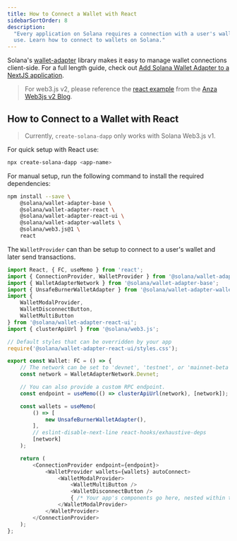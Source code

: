 ```yaml
---
title: How to Connect a Wallet with React
sidebarSortOrder: 8
description:
  "Every application on Solana requires a connection with a user's wallet to
  use. Learn how to connect to wallets on Solana."
---
```


Solana's [wallet-adapter](https://github.com/anza-xyz/wallet-adapter) library
makes it easy to manage wallet connections client-side. For a full length guide,
check out
[Add Solana Wallet Adapter to a NextJS application](/content/guides/wallets/add-solana-wallet-adapter-to-nextjs.md).

> For web3.js v2, please reference the
> [react example](https://github.com/solana-labs/solana-web3.js/tree/master/examples/react-app)
> from the
> [Anza Web3js v2 Blog](https://www.anza.xyz/blog/solana-web3-js-2-release).

## How to Connect to a Wallet with React

> Currently, `create-solana-dapp` only works with Solana Web3.js v1.

For quick setup with React use:

```bash
npx create-solana-dapp <app-name>
```

For manual setup, run the following command to install the required
dependencies:

```bash
npm install --save \
    @solana/wallet-adapter-base \
    @solana/wallet-adapter-react \
    @solana/wallet-adapter-react-ui \
    @solana/wallet-adapter-wallets \
    @solana/web3.js@1 \
    react
```

The `WalletProvider` can than be setup to connect to a user's wallet and later
send transactions.

```typescript
import React, { FC, useMemo } from 'react';
import { ConnectionProvider, WalletProvider } from '@solana/wallet-adapter-react';
import { WalletAdapterNetwork } from '@solana/wallet-adapter-base';
import { UnsafeBurnerWalletAdapter } from '@solana/wallet-adapter-wallets';
import {
    WalletModalProvider,
    WalletDisconnectButton,
    WalletMultiButton
} from '@solana/wallet-adapter-react-ui';
import { clusterApiUrl } from '@solana/web3.js';

// Default styles that can be overridden by your app
require('@solana/wallet-adapter-react-ui/styles.css');

export const Wallet: FC = () => {
    // The network can be set to 'devnet', 'testnet', or 'mainnet-beta'.
    const network = WalletAdapterNetwork.Devnet;

    // You can also provide a custom RPC endpoint.
    const endpoint = useMemo(() => clusterApiUrl(network), [network]);

    const wallets = useMemo(
        () => [
            new UnsafeBurnerWalletAdapter(),
        ],
        // eslint-disable-next-line react-hooks/exhaustive-deps
        [network]
    );

    return (
        <ConnectionProvider endpoint={endpoint}>
            <WalletProvider wallets={wallets} autoConnect>
                <WalletModalProvider>
                    <WalletMultiButton />
                    <WalletDisconnectButton />
                    { /* Your app's components go here, nested within the context providers. */ }
                </WalletModalProvider>
            </WalletProvider>
        </ConnectionProvider>
    );
};
```
